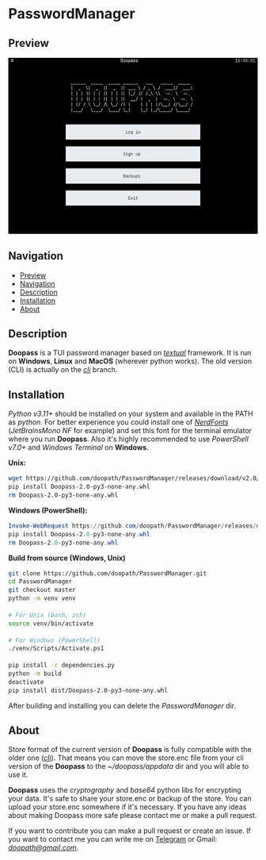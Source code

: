 # PasswordManager

## Preview

![no image](https://raw.githubusercontent.com/doopath/PasswordManager/master/assets/preview.png)


## Navigation

<ul>
  <li><a href="#preview">Preview</a></li>
  <li><a href="#navigation">Navigation</a></li>
  <li><a href="#description">Description</a></li>
  <li><a href="#installation">Installation</a></li>
  <li><a href="#about">About</a></li>
</ul>

## Description

**Doopass** is a TUI password manager based on [_textual_](https://github.com/textualize/textual/) framework. It is run on **Windows**, **Linux** and **MacOS** (wherever python works). The old version (CLI) is actually on the [_cli_](https://github.com/doopath/PasswordManager/tree/cli) branch.


## Installation

*Python v3.11+* should be installed on your system and available in the PATH as *python*.
For better experience you could install one of [_NerdFonts_](https://www.nerdfonts.com/font-downloads) (*JetBrainsMono NF* for example) and set this font for the terminal emulator where you run **Doopass**.
Also it's highly recommended to use *PowerShell v7.0+* and *Windows Terminal* on **Windows**.

**Unix:**
```bash
wget https://github.com/doopath/PasswordManager/releases/download/v2.0/Doopass-2.0-py3-none-any.whl
pip install Doopass-2.0-py3-none-any.whl
rm Doopass-2.0-py3-none-any.whl
```

**Windows (PowerShell):**
```powershell
Invoke-WebRequest https://github.com/doopath/PasswordManager/releases/download/v2.0/Doopass-2.0-py3-none-any.whl -OutFile Doopass-2.0-py3-none-any.whl
pip install Doopass-2.0-py3-none-any.whl
rm Doopass-2.0-py3-none-any.whl
```

**Build from source (Windows, Unix)**
```bash
git clone https://github.com/doopath/PasswordManager.git
cd PasswordManager
git checkout master
python -m venv venv

# For Unix (bash, zsh)
source venv/bin/activate

# For Windows (PowerShell)
./venv/Scripts/Activate.ps1

pip install -r dependencies.py
python -m build
deactivate
pip install dist/Doopass-2.0-py3-none-any.whl
```

After building and installing you can delete the *PasswordManager* dir.

## About
Store format of the current version of **Doopass** is fully compatible with the older one ([_cli_](https://github.com/doopath/PasswordManager/tree/cli)). That means you can move the store.enc file from your cli version of the **Doopass** to the *~/doopass/appdata* dir and you will able to use it.


**Doopass** uses the _cryptography_ and _base64_ python libs for encrypting your data. It's safe to share your store.enc or backup of the store. You can upload your store.enc somewhere if it's necessary. If you have any ideas about making Doopass more safe please contact me or make a pull request.


If you want to contribute you can make a pull request or create an issue. If you want to contact me you can write me on [Telegram](https://t.me/doopath) or Gmail: *doopath@gmail.com*.
